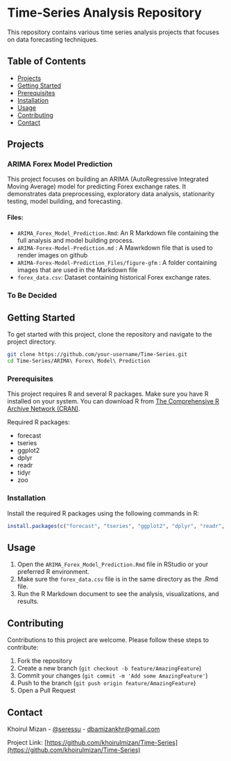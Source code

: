 # Time-Series Analysis Repository

This repository contains various time series analysis projects that focuses on data forecasting techniques.

## Table of Contents

- [Projects](#projects)
- [Getting Started](#getting-started)
- [Prerequisites](#prerequisites)
- [Installation](#installation)
- [Usage](#usage)
- [Contributing](#contributing)
- [Contact](#contact)

## Projects

### ARIMA Forex Model Prediction

This project focuses on building an ARIMA (AutoRegressive Integrated Moving Average) model for predicting Forex exchange rates. It demonstrates data preprocessing, exploratory data analysis, stationarity testing, model building, and forecasting.

#### Files:
- `ARIMA_Forex_Model_Prediction.Rmd`: An R Markdown file containing the full analysis and model building process.
- `ARIMA-Forex-Model-Prediction.md` : A Mawrkdown file that is used to render images on github
- `ARIMA-Forex-Model-Prediction_Files/figure-gfm` : A folder containing images that are used in the Markdown file
- `forex_data.csv`: Dataset containing historical Forex exchange rates.

### To Be Decided

## Getting Started

To get started with this project, clone the repository and navigate to the project directory.

```bash
git clone https://github.com/your-username/Time-Series.git
cd Time-Series/ARIMA\ Forex\ Model\ Prediction
```

### Prerequisites

This project requires R and several R packages. Make sure you have R installed on your system. You can download R from [The Comprehensive R Archive Network (CRAN)](https://cran.r-project.org/).

Required R packages:
- forecast
- tseries
- ggplot2
- dplyr
- readr
- tidyr
- zoo

### Installation

Install the required R packages using the following commands in R:

```R
install.packages(c("forecast", "tseries", "ggplot2", "dplyr", "readr", "tidyr", "zoo"))
```

## Usage

1. Open the `ARIMA_Forex_Model_Prediction.Rmd` file in RStudio or your preferred R environment.
2. Make sure the `forex_data.csv` file is in the same directory as the .Rmd file.
3. Run the R Markdown document to see the analysis, visualizations, and results.

## Contributing

Contributions to this project are welcome. Please follow these steps to contribute:

1. Fork the repository
2. Create a new branch (`git checkout -b feature/AmazingFeature`)
3. Commit your changes (`git commit -m 'Add some AmazingFeature'`)
4. Push to the branch (`git push origin feature/AmazingFeature`)
5. Open a Pull Request

## Contact

Khoirul Mizan - [@seressu](https://twitter.com/seressu) - dbamizankhr@gmail.com

Project Link: [https://github.com/khoirulmizan/Time-Series](https://github.com/khoirulmizan/Time-Series)